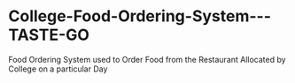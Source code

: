 # College-Food-Ordering-System---TASTE-GO
Food Ordering System used to Order Food from the Restaurant Allocated by College on a particular Day
